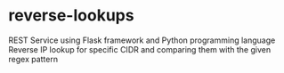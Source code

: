 # reverse-lookups
REST Service using Flask framework and Python programming language
Reverse IP lookup for specific CIDR and comparing them with the given regex pattern
